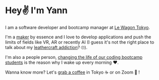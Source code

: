 # Hey✌️ I'm Yann 

I am a software developer and bootcamp manager at [Le Wagon Tokyo](https://www.lewagon.com/tokyo). 

I'm a [maker](https://www.yannklein.dev/) by essence and I love to develop applications and push the limits of fields like VR, AR or recently AI (I guess it's not the right place to talk about my [leathercraft addiction](https://medium.com/@yann.and.the.machines/yann-and-the-machines-50540e9ec088)? 🙄). 

I'm also a people person, [changing the life of our coding bootcamp students](https://www.lewagon.com/blog/meet-our-team-yann) is the reason why I wake up every morning ❤️. 

Wanna know more? Let's [grab a coffee](https://www.linkedin.com/in/yann-klein/) in Tokyo ☕️ or on Zoom 🎥 !

